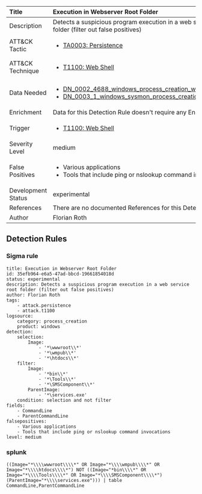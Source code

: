 | Title                | Execution in Webserver Root Folder                                                                                                                                                 |
|:---------------------|:------------------------------------------------------------------------------------------------------------------------------------------------------------|
| Description          | Detects a suspicious program execution in a web service root folder (filter out false positives)                                                                                                                                           |
| ATT&amp;CK Tactic    |  <ul><li>[TA0003: Persistence](https://attack.mitre.org/tactics/TA0003)</li></ul>  |
| ATT&amp;CK Technique | <ul><li>[T1100: Web Shell](https://attack.mitre.org/techniques/T1100)</li></ul>  |
| Data Needed          | <ul><li>[DN_0002_4688_windows_process_creation_with_commandline](../Data_Needed/DN_0002_4688_windows_process_creation_with_commandline.md)</li><li>[DN_0003_1_windows_sysmon_process_creation](../Data_Needed/DN_0003_1_windows_sysmon_process_creation.md)</li></ul>  |
| Enrichment           |  Data for this Detection Rule doesn't require any Enrichments.  |
| Trigger              | <ul><li>[T1100: Web Shell](../Triggers/T1100.md)</li></ul>  |
| Severity Level       | medium |
| False Positives      | <ul><li>Various applications</li><li>Tools that include ping or nslookup command invocations</li></ul>  |
| Development Status   | experimental |
| References           |  There are no documented References for this Detection Rule yet  |
| Author               | Florian Roth |


## Detection Rules

### Sigma rule

```
title: Execution in Webserver Root Folder
id: 35efb964-e6a5-47ad-bbcd-19661854018d
status: experimental
description: Detects a suspicious program execution in a web service root folder (filter out false positives)
author: Florian Roth
tags:
    - attack.persistence
    - attack.t1100
logsource:
    category: process_creation
    product: windows
detection:
    selection:
        Image:
            - '*\wwwroot\\*'
            - '*\wmpub\\*'
            - '*\htdocs\\*'
    filter:
        Image:
            - '*bin\\*'
            - '*\Tools\\*'
            - '*\SMSComponent\\*'
        ParentImage:
            - '*\services.exe'
    condition: selection and not filter
fields:
    - CommandLine
    - ParentCommandLine
falsepositives:
    - Various applications
    - Tools that include ping or nslookup command invocations
level: medium

```





### splunk
    
```
((Image="*\\\\wwwroot\\\\*" OR Image="*\\\\wmpub\\\\*" OR Image="*\\\\htdocs\\\\*") NOT ((Image="*bin\\\\*" OR Image="*\\\\Tools\\\\*" OR Image="*\\\\SMSComponent\\\\*") (ParentImage="*\\\\services.exe"))) | table CommandLine,ParentCommandLine
```



